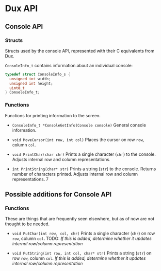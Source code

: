 # Dux API #

## Console API ##

### Structs ###

Structs used by the console API, represented with their C equivalents from Dux.


`ConsoleInfo_t` contains information about an individual console:

``` c
typedef struct ConsoleInfo_s {
  unsigned int width;
  unsigned int height;
  uint8_t 
} ConsoleInfo_t;
```

### Functions ###

Functions for printing information to the screen.

* `ConsoleInfo_t *ConsoleGetInfo(Console console)`
  General console information.

* `void MoveCursor(int row, int col)`
  Places the cursor on row `row`, column `col`.

* `void PrintChar(char chr)`
  Prints a single character (`chr`) to the console.
  Adjusts internal row and column representations.

* `int PrintString(char* str)`
  Prints a string (`str`) to the console.
  Returns number of characters printed.
  Adjusts internal row and column representations.
7
## Possible additions for Console API ##

### Functions ###

These are things that are frequently seen elsewhere, but as of now are not thought to be needed.

* `void PutChar(int row, col, chr)`
  Prints a single character (`chr`) on row `row`, column `col`.
  TODO: *If this is added, determine whether it updates internal row/column representation*

* `void PutString(int row, int col, char* str)`
  Prints a string (`str`) on row `row`, column `col`.
  *If this is added, determine whether it updates internal row/column representation*

